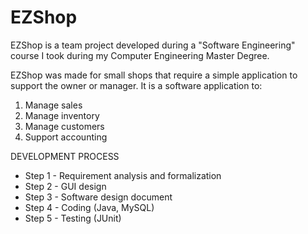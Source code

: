# EZShop
EZShop is a team project developed during a "Software Engineering" course I took during my Computer Engineering Master Degree.  

EZShop was made for small shops that require a simple application to support the owner or manager. It is a software application to: 
1. Manage sales
2. Manage inventory 
3. Manage customers 
4. Support accounting  


DEVELOPMENT PROCESS  
<ul>
 <li>Step 1 - Requirement analysis and formalization</li>
 <li>Step 2 - GUI design </li>
 <li>Step 3 - Software design document</li>
 <li>Step 4 - Coding (Java, MySQL)</li>
 <li>Step 5 - Testing (JUnit)</li>
 </ul>

